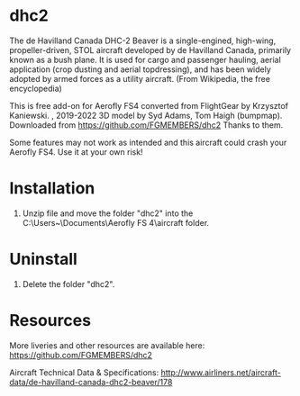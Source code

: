 # dhc2
The de Havilland Canada DHC-2 Beaver is a single-engined, high-wing, propeller-driven, STOL aircraft developed by de Havilland Canada, primarily known as a bush plane. It is used for cargo and passenger hauling, aerial application (crop dusting and aerial topdressing), and has been widely adopted by armed forces as a utility aircraft. (From Wikipedia, the free encyclopedia)

This is free add-on for Aerofly FS4 converted from FlightGear by Krzysztof Kaniewski.  , 2019-2022
3D model by Syd Adams, Tom Haigh (bumpmap). Downloaded from https://github.com/FGMEMBERS/dhc2
Thanks to them.

 Some features may not work as intended and this aircraft could crash your Aerofly FS4. 
 Use it at your own risk!

# Installation

1. Unzip file and move the folder "dhc2" into the C:\Users\~\Documents\Aerofly FS 4\aircraft folder.

# Uninstall

1. Delete the folder "dhc2".

# Resources

More liveries and other resources are available here: https://github.com/FGMEMBERS/dhc2

Aircraft Technical Data & Specifications: http://www.airliners.net/aircraft-data/de-havilland-canada-dhc2-beaver/178